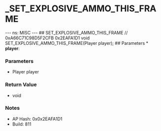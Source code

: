# _SET_EXPLOSIVE_AMMO_THIS_FRAME

--- ns: MISC --- ## SET_EXPLOSIVE_AMMO_THIS_FRAME  // 0xA66C71C98D5F2CFB 0x2EAFA1D1 void SET_EXPLOSIVE_AMMO_THIS_FRAME(Player player);   ## Parameters * **player**:

### Parameters
* Player player

### Return Value
* void

### Notes
* AP Hash: 0x0x2EAFA1D1
* Build: 811

